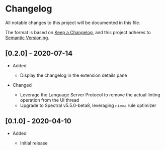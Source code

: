 # Changelog

All notable changes to this project will be documented in this file.

The format is based on [Keep a Changelog](https://keepachangelog.com/en/1.0.0/),
and this project adheres to [Semantic Versioning](https://semver.org/spec/v2.0.0.html).

## [0.2.0] - 2020-07-14

- Added

  - Display the changelog in the extension details pane

- Changed

  - Leverage the Language Server Protocol to remove the actual linting operation from the UI thread
  - Upgrade to Spectral v5.5.0-beta8, leveraging `nimma` rule optimizer

## [0.1.0] - 2020-04-10

- Added

  - Initial release
